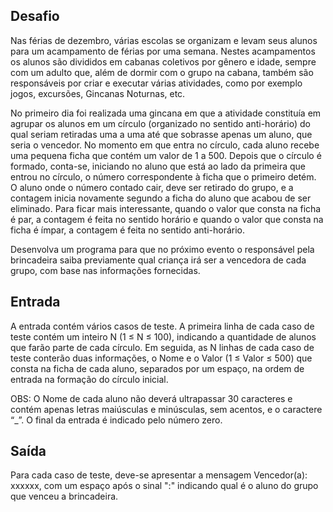 ## Desafio

Nas férias de dezembro, várias escolas se organizam e levam seus alunos para
um acampamento de férias por uma semana. Nestes acampamentos os alunos são
divididos em cabanas coletivos por gênero e idade, sempre com um adulto que,
além de dormir com o grupo na cabana, também são responsáveis por criar e
executar várias atividades, como por exemplo jogos, excursões, Gincanas
Noturnas, etc.

No primeiro dia foi realizada uma gincana em que a atividade constituía em
agrupar os alunos em um círculo (organizado no sentido anti-horário) do qual
seriam retiradas uma a uma até que sobrasse apenas um aluno, que seria o
vencedor.
No momento em que entra no círculo, cada aluno recebe uma pequena ficha que
contém um valor de 1 a 500. Depois que o círculo é formado, conta-se,
iniciando no aluno que está ao lado da primeira que entrou no círculo, o
número correspondente à ficha que o primeiro detém. O aluno onde o número
contado cair, deve ser retirado do grupo, e a contagem inicia novamente
segundo a ficha do aluno que acabou de ser eliminado. Para ficar mais
interessante, quando o valor que consta na ficha é par, a contagem é feita
no sentido horário e quando o valor que consta na ficha é ímpar, a contagem
é feita no sentido anti-horário.

Desenvolva um programa para que no próximo evento o responsável pela
brincadeira saiba previamente qual criança irá ser a vencedora de cada grupo,
com base nas informações fornecidas.

## Entrada

A entrada contém vários casos de teste. A primeira linha de cada caso de teste
contém um inteiro N (1 ≤ N ≤ 100), indicando a quantidade de alunos que farão
parte de cada círculo. Em seguida, as N linhas de cada caso de teste conterão
duas informações, o Nome e o Valor (1 ≤ Valor ≤ 500) que consta na ficha de
cada aluno, separados por um espaço, na ordem de entrada na formação do círculo
inicial.

OBS: O Nome de cada aluno não deverá ultrapassar 30 caracteres e contém apenas
letras maiúsculas e minúsculas, sem acentos, e o caractere “_”. O final da
entrada é indicado pelo número zero.

## Saída

Para cada caso de teste, deve-se apresentar a mensagem Vencedor(a): xxxxxx,
com um espaço após o sinal ":" indicando qual é o aluno do grupo que venceu
a brincadeira.
